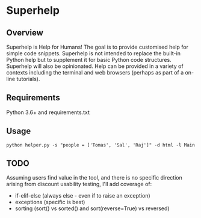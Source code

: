 # Superhelp

## Overview

Superhelp is Help for Humans! The goal is to provide customised help for simple code snippets. Superhelp is not intended to replace the built-in Python help but to supplement it for basic Python code structures. Superhelp will also be opinionated. Help can be provided in a variety of contexts including the terminal and web browsers (perhaps as part of a on-line tutorials). 

## Requirements

Python 3.6+ and requirements.txt

## Usage

    python helper.py -s "people = ['Tomas', 'Sal', 'Raj']" -d html -l Main

## TODO

Assuming users find value in the tool, and there is no specific direction arising from discount usability testing, I'll add coverage of:

* if-elif-else (always else - even if to raise an exception)
* exceptions (specific is best)
* sorting (sort() vs sorted() and sort(reverse=True) vs reversed)
